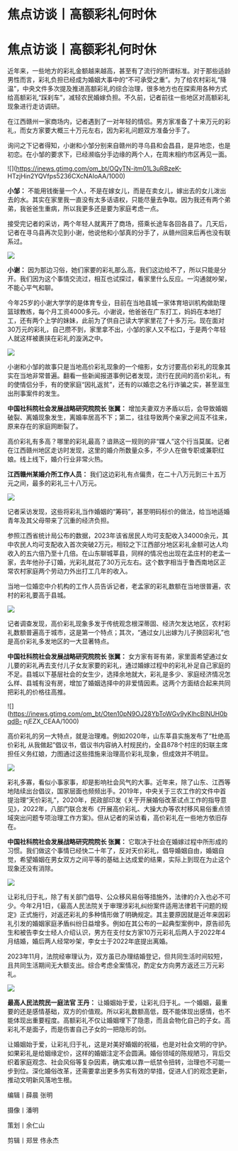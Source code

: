 # 焦点访谈丨高额彩礼何时休

# 焦点访谈丨高额彩礼何时休

近年来，一些地方的彩礼金额越来越高，甚至有了流行的所谓标准。对于那些适龄男性而言，彩礼负担已经成为婚姻大事中的“不可承受之重”。为了给农村彩礼“降温”，中央文件多次提及推进高额彩礼的综合治理，很多地方也在探索用各种方式给高额彩礼“踩刹车”，减轻农民婚嫁负担。不久前，记者前往一些地区对高额彩礼现象进行走访调研。

在江西赣州一家商场内，记者遇到了一对年轻的情侣。男方家准备了十来万元的彩礼，而女方家要大概三十万元左右，因为彩礼问题双方准备分手了。

询问之下记者得知，小谢和小邹分别来自赣州的寻乌县和会昌县，是异地恋，也是初恋。在小邹的要求下，已经濒临分手边缘的两个人，在周末相约市区再见一面。

![](https://inews.gtimg.com/om_bt/OQyTN-itm01L3uRBzeK-
HTzjHin2YQVfps5236CXcNAIoAA/1000)

**小邹：**
不能用钱衡量一个人，不是在嫁女儿，而是在卖女儿，嫁出去的女儿泼出去的水。其实在家里我一直没有太多话语权，只能尽量去争取。因为我还有两个弟弟，我爸爸生重病，所以我更多还是要为家庭考虑一点。

接受完记者的采访，两个年轻人就离开了商场，搭乘长途车各回各县了。几天后，记者在寻乌县再次见到小谢，他说他和小邹真的分手了，从赣州回来后再也没有联系过。

![](https://inews.gtimg.com/om_bt/Ow9-5tiPC1imP0YK_jZOQ_H5D1-_HviBCZXycISOAwKbQAA/1000)

**小谢：**
因为那边习俗，她们家要的彩礼那么高，我们这边给不了，所以只能是分开。我们因为这个事情交流过，相互也试探过，看家里什么反应。一沟通就吵架，不能心平气和聊。

今年25岁的小谢大学学的是体育专业，目前在当地县城一家体育培训机构做助理篮球教练，每个月工资4000多元。小谢说，他爸爸在广东打工，妈妈在本地打工，还有两个上学的妹妹，此前为了供自己读大学家里花了十多万元。现在面对30万元的彩礼，自己攒不到，家里拿不出，小邹的家人又不松口，于是两个年轻人就这样被裹挟在彩礼的漩涡之中。

![](https://inews.gtimg.com/om_bt/OUrMN8JShUSl0Xvn6R9XM2DbXmUIdSmOideWC7PCoOWvoAA/1000)

小谢和小邹的故事只是当地高价彩礼现象的一个缩影，女方讨要高价彩礼的现象其实在当地非常普遍。翻看一些新闻报道事例记者发现，流行在民间的高价彩礼，有的使情侣分手，有的使家庭“因礼返贫”，还有的以婚恋之名行诈骗之实，甚至滋生出刑事案件的发生。

**中国社科院社会发展战略研究院院长 张翼：**
增加夫妻双方矛盾以后，会导致婚姻破裂、离婚现象发生，离婚率居高不下；第二，往往导致两个亲家之间互不往来，原来存在的家庭网断裂了。

高价彩礼有多高？哪里的彩礼最高？谙熟这一规则的非“媒人”这个行当莫属。记者在江西赣州地区走访时发现，这里的婚介所数量众多，不少人在做专职或兼职红娘。线上线下，婚介行业非常火热。

**江西赣州某婚介所工作人员：** 我们这边彩礼有点偏贵，在二十八万元到三十五万元之间，最多的彩礼三十八万元。

![](https://inews.gtimg.com/om_bt/OLxJsr4f1Cp_WJGkhMU0P6e5eyli7pZNhYtfYntbiwnlAAA/1000)

记者采访发现，这些将彩礼当作婚姻的“筹码”，甚至明码标价的做法，给当地适婚青年及其父母带来了沉重的经济负担。

参照江西省统计局公布的数据，2023年该省居民人均可支配收入34000余元，其中农民人均可支配收入首次突破2万元，相较之下江西部分地区彩礼金额可达人均收入的五六倍乃至十几倍。在山东聊城莘县，同样的情况也出现在孟庄村的老孟一家，去年他孙子订婚，光彩礼就花了30万元左右。这个数字相当于鲁西南地区正常农村家庭两个劳动力外出打工几年的收入。

当地一位婚恋中介机构的工作人员告诉记者，老孟家的彩礼数额在当地很普遍，农村的彩礼要高于县城。

![](https://inews.gtimg.com/om_bt/OwglO5JPRo2rklvx7elsqfZssMLOCirfMsphi0c7yRDTkAA/1000)

记者调查发现，高价彩礼现象多发于传统观念根深蒂固、经济欠发达地区，农村彩礼数额普遍高于城市，这是第一个特点；其次，“通过女儿出嫁为儿子换回彩礼”也是高价彩礼多发地区的一大显著特点。

**中国社科院社会发展战略研究院院长 张翼：**
女方家有哥有弟，家里面希望通过女儿要的彩礼再去支付儿子女友家要的彩礼，通过婚嫁过程中的彩礼补足自己家庭的不足。县城以下基层社会的女生少，选择余地就大，彩礼是多少、家庭经济情况怎么样、县城有没有房，增加了婚姻选择中的非爱情因素。这两个方面结合起来共同把彩礼的价格往高推。

![](https://inews.gtimg.com/om_bt/Oten10pN9OJ28YbToWGv9yKlhcBlNUH0bqdB-
njEZX_CEAA/1000)

高价彩礼的另一大特点，就是治理难。例如2020年，山东莘县实施发布了“杜绝高价彩礼
从我做起”倡议书，倡议书内容纳入村规民约，全县878个村庄的妇联主席担任义务红娘，力图通过这些措施来治理高价彩礼现象，但成效并不明显。

![](https://inews.gtimg.com/om_bt/OJp6wDt2jF97SmLo6vQMP_HlPnj7c6BwY0nRgSXKwDLFAAA/1000)

彩礼多寡，看似小事家事，却是影响社会风气的大事。近年来，除了山东、江西等地陆续出台倡议，国家层面也频频出手。2019年，中央关于三农工作的文件中首提治理“天价彩礼”，2020年，民政部印发《关于开展婚俗改革试点工作的指导意见》，2022年，八部门联合发布《开展高价彩礼、大操大办等农村移风易俗重点领域突出问题专项治理工作方案》。但从记者的采访看，高价彩礼在一些地方依旧存在。

**中国社科院社会发展战略研究院院长 张翼：**
它取决于社会在婚嫁过程中所形成的习惯。我们做这个事情已经快二十年了，反对天价彩礼，倡导婚姻自由，婚姻自觉，希望婚姻在男女双方之间平等的基础上达成爱的结果，实际上到现在为止这个现象还没有消除。

![](https://inews.gtimg.com/om_bt/OjI_8uGcFfmD5ejDHJbTdMZuOTaDsq5SfxbPW34ev3CggAA/1000)

让彩礼归于礼，除了有关部门倡导、公众移风易俗等措施外，法律的介入也必不可少。今年2月1日，《最高人民法院关于审理涉彩礼纠纷案件适用法律若干问题的规定》正式施行，对返还彩礼的多种情形做了明确规定。其主要原因就是近年来因彩礼引发的婚姻家庭矛盾纠纷日益增多。例如在其公布的一起典型案例中，原告祁先生和被告李女士经人介绍认识，男方在支付女方家10万元彩礼后两人于2022年4月结婚，婚后两人经常吵架，李女士于2022年底提出离婚。

2023年11月，法院经审理认为，双方虽已办理结婚登记，但共同生活时间较短， 且共同生活期间无大额支出。综合考虑全案情况，酌定女方向男方返还三万元彩礼。

![](https://inews.gtimg.com/om_bt/OR0Qc1aTTJ2Y0YzWSdfZW5L5UsJasG7iKMKU2il1CERR0AA/1000)

**最高人民法院民一庭法官 王丹：**
让婚姻始于爱，让彩礼归于礼。一个婚姻，最重要的还是感情基础，双方的价值观。所以彩礼数额高低，既不能体现出感情，也不能体现出重要程度。高额彩礼不仅让婚姻埋下了隐患，而且会物化自己的子女。高彩礼不是面子，而是伤害自己子女的一把隐形的剑。

让婚姻始于爱，让彩礼归于礼，这是对美好婚姻的祝福，也是对社会文明的守护。如果彩礼是给姻缘定价，这样的婚姻注定不会圆满。婚俗领域的陈规陋习，背后交织着家庭观念、社会风俗等复杂因素，确实难以靠一纸禁令扭转，治理也不可能一步到位。深化婚俗改革，还需要拿出更多务实有效的举措，促进人们的观念更新，推动文明新风落地生根。

编辑丨薛晨 张明

摄像丨潘明

策划丨余仁山

剪辑丨郑昱 佟永杰

